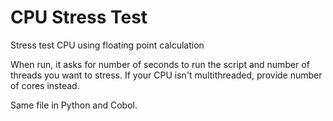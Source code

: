 # CPU Stress Test
Stress test CPU using floating point calculation

When run, it asks for number of seconds to run the script and number of threads you want to stress. If your CPU isn't multithreaded, provide number of cores instead.

Same file in Python and Cobol.
